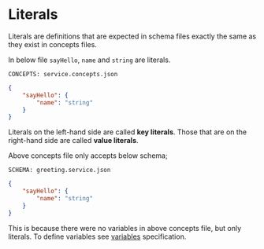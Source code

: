 # Literals

Literals are definitions that are expected in schema files exactly the same as
they exist in concepts files.

In below file `sayHello`, `name` and `string` are literals.

`CONCEPTS: service.concepts.json`

```json
{
    "sayHello": {
        "name": "string"
    }
}
```

Literals on the left-hand side are called **key literals**. Those that are on the
right-hand side are called **value literals**.

Above concepts file only accepts below schema;

`SCHEMA: greeting.service.json`

```json
{
    "sayHello": {
        "name": "string"
    }
}
```

This is because there were no variables in above concepts file, but only
literals. To define variables see [variables](variables.md) specification.
